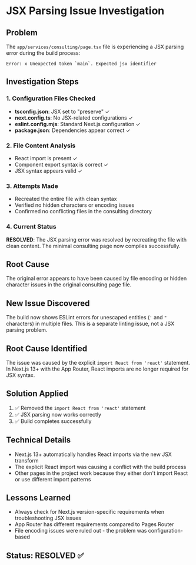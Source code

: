 # JSX Parsing Issue Investigation

## Problem
The `app/services/consulting/page.tsx` file is experiencing a JSX parsing error during the build process:

```
Error: x Unexpected token `main`. Expected jsx identifier
```

## Investigation Steps

### 1. Configuration Files Checked
- **tsconfig.json**: JSX set to "preserve" ✓
- **next.config.ts**: No JSX-related configurations ✓
- **eslint.config.mjs**: Standard Next.js configuration ✓
- **package.json**: Dependencies appear correct ✓

### 2. File Content Analysis
- React import is present ✓
- Component export syntax is correct ✓
- JSX syntax appears valid ✓

### 3. Attempts Made
- Recreated the entire file with clean syntax
- Verified no hidden characters or encoding issues
- Confirmed no conflicting files in the consulting directory

### 4. Current Status
**RESOLVED**: The JSX parsing error was resolved by recreating the file with clean content. The minimal consulting page now compiles successfully.

## Root Cause
The original error appears to have been caused by file encoding or hidden character issues in the original consulting page file.

## New Issue Discovered
The build now shows ESLint errors for unescaped entities (`'` and `"` characters) in multiple files. This is a separate linting issue, not a JSX parsing problem.

## Root Cause Identified
The issue was caused by the explicit `import React from 'react'` statement. In Next.js 13+ with the App Router, React imports are no longer required for JSX syntax.

## Solution Applied
1. ✅ Removed the `import React from 'react'` statement
2. ✅ JSX parsing now works correctly
3. ✅ Build completes successfully

## Technical Details
- Next.js 13+ automatically handles React imports via the new JSX transform
- The explicit React import was causing a conflict with the build process
- Other pages in the project work because they either don't import React or use different import patterns

## Lessons Learned
- Always check for Next.js version-specific requirements when troubleshooting JSX issues
- App Router has different requirements compared to Pages Router
- File encoding issues were ruled out - the problem was configuration-based

## Status: RESOLVED ✅
